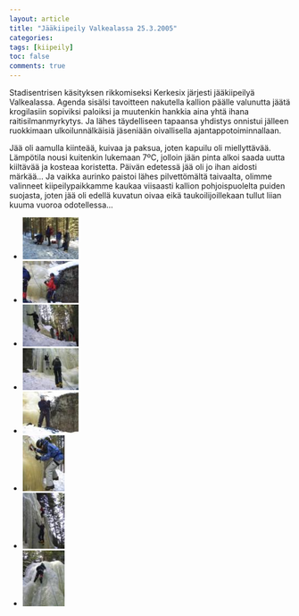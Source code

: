 ```yaml
---
layout: article
title: "Jääkiipeily Valkealassa 25.3.2005"
categories:
tags: [kiipeily]
toc: false
comments: true
---
```


Stadisentrisen käsityksen rikkomiseksi Kerkesix järjesti jääkiipeilyä
Valkealassa. Agenda sisälsi tavoitteen nakutella kallion päälle
valunutta jäätä krogilasiin sopiviksi paloiksi ja muutenkin hankkia aina
yhtä ihana raitisilmanmyrkytys. Ja lähes täydelliseen tapaansa yhdistys
onnistui jälleen ruokkimaan ulkoilunnälkäisiä jäseniään oivallisella
ajantappotoiminnallaan.

Jää oli aamulla kiinteää, kuivaa ja paksua, joten kapuilu oli
miellyttävää. Lämpötila nousi kuitenkin lukemaan 7ºC, jolloin jään pinta
alkoi saada uutta kiiltävää ja kosteaa koristetta. Päivän edetessä jää
oli jo ihan aidosti märkää... Ja vaikka aurinko paistoi lähes
pilvettömältä taivaalta, olimme valinneet kiipeilypaikkamme kaukaa
viisaasti kallion pohjoispuolelta puiden suojasta, joten jää oli edellä
kuvatun oivaa eikä taukoilijoillekaan tullut liian kuuma vuoroa
odotellessa...

<div class="th-grid image-gallery" markdown="1">

- [![](/images/jaakiipeilya-valkeassa-25.3.2005/Thumbnails/1.JPG)](/images/jaakiipeilya-valkeassa-25.3.2005/1.JPG)
- [![](/images/jaakiipeilya-valkeassa-25.3.2005/Thumbnails/2.JPG)](/images/jaakiipeilya-valkeassa-25.3.2005/2.JPG)
- [![](/images/jaakiipeilya-valkeassa-25.3.2005/Thumbnails/3.jpg)](/images/jaakiipeilya-valkeassa-25.3.2005/3.jpg)
- [![](/images/jaakiipeilya-valkeassa-25.3.2005/Thumbnails/4.jpg)](/images/jaakiipeilya-valkeassa-25.3.2005/4.jpg)
- [![](/images/jaakiipeilya-valkeassa-25.3.2005/Thumbnails/5.jpg)](/images/jaakiipeilya-valkeassa-25.3.2005/5.jpg)
- [![](/images/jaakiipeilya-valkeassa-25.3.2005/Thumbnails/6.JPG)](/images/jaakiipeilya-valkeassa-25.3.2005/6.JPG)
- [![](/images/jaakiipeilya-valkeassa-25.3.2005/Thumbnails/7.JPG)](/images/jaakiipeilya-valkeassa-25.3.2005/7.JPG)
- [![](/images/jaakiipeilya-valkeassa-25.3.2005/Thumbnails/8.jpg)](/images/jaakiipeilya-valkeassa-25.3.2005/8.jpg)

</div>

